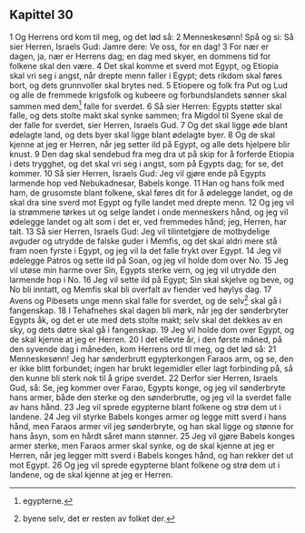 ## Kapittel 30

1 Og Herrens ord kom til meg, og det lød så:
2 Menneskesønn! Spå og si: Så sier Herren, Israels Gud: Jamre dere: Ve oss, for en dag!
3 For nær er dagen, ja, nær er Herrens dag; en dag med skyer, en dommens tid for folkene skal den være.
4 Det skal komme et sverd mot Egypt, og Etiopia skal vri seg i angst, når drepte menn faller i Egypt; dets rikdom skal føres bort, og dets grunnvoller skal brytes ned.
5 Etiopere og folk fra Put og Lud og alle de fremmede krigsfolk og kubeere og forbundslandets sønner skal sammen med dem[^1] falle for sverdet.
6 Så sier Herren: Egypts støtter skal falle, og dets stolte makt skal synke sammen; fra Migdol til Syene skal de der falle for sverdet, sier Herren, Israels Gud.
7 Og det skal ligge øde blant ødelagte land, og dets byer skal ligge blant ødelagte byer.
8 Og de skal kjenne at jeg er Herren, når jeg setter ild på Egypt, og alle dets hjelpere blir knust.
9 Den dag skal sendebud fra meg dra ut på skip for å forferde Etiopia i dets trygghet, og det skal vri seg i angst, som på Egypts dag; for se, det kommer.
10 Så sier Herren, Israels Gud: Jeg vil gjøre ende på Egypts larmende hop ved Nebukadnesar, Babels konge.
11 Han og hans folk med ham, de grusomste blant folkene, skal føres dit for å ødelegge landet, og de skal dra sine sverd mot Egypt og fylle landet med drepte menn.
12 Og jeg vil la strømmene tørkes ut og selge landet i onde menneskers hånd, og jeg vil ødelegge landet og alt som i det er, ved fremmedes hånd; jeg, Herren, har talt.
13 Så sier Herren, Israels Gud: Jeg vil tilintetgjøre de motbydelige avguder og utrydde de falske guder i Memfis, og det skal aldri mere stå fram noen fyrste i Egypt, og jeg vil la det falle frykt over Egypt.
14 Jeg vil ødelegge Patros og sette ild på Soan, og jeg vil holde dom over No.
15 Jeg vil utøse min harme over Sin, Egypts sterke vern, og jeg vil utrydde den larmende hop i No.
16 Jeg vil sette ild på Egypt; Sin skal skjelve og beve, og No bli inntatt, og Memfis skal bli overfalt av fiender ved høylys dag.
17 Avens og Pibesets unge menn skal falle for sverdet, og de selv[^2] skal gå i fangenskap.
18 I Tehafnehes skal dagen bli mørk, når jeg der sønderbryter Egypts åk, og det er ute med dets stolte makt; selv skal det dekkes av en sky, og dets døtre skal gå i fangenskap.
19 Jeg vil holde dom over Egypt, og de skal kjenne at jeg er Herren.
20 I det ellevte år, i den første måned, på den syvende dag i måneden, kom Herrens ord til meg, og det lød så:
21 Menneskesønn! Jeg har sønderbrutt egypterkongen Faraos arm, og se, den er ikke blitt forbundet; ingen har brukt legemidler eller lagt forbinding på, så den kunne bli sterk nok til å gripe sverdet.
22 Derfor sier Herren, Israels Gud, så: Se, jeg kommer over Farao, Egypts konge, og jeg vil sønderbryte hans armer, både den sterke og den sønderbrutte, og jeg vil la sverdet falle av hans hånd.
23 Jeg vil sprede egypterne blant folkene og strø dem ut i landene.
24 Jeg vil styrke Babels konges armer og legge mitt sverd i hans hånd, men Faraos armer vil jeg sønderbryte, og han skal ligge og stønne for hans åsyn, som en hårdt såret mann stønner.
25 Jeg vil gjøre Babels konges armer sterke, men Faraos armer skal synke, og de skal kjenne at jeg er Herren, når jeg legger mitt sverd i Babels konges hånd, og han rekker det ut mot Egypt.
26 Og jeg vil sprede egypterne blant folkene og strø dem ut i landene, og de skal kjenne at jeg er Herren.

[^1]:  egypterne.
[^2]:  byene selv, det er resten av folket der.
